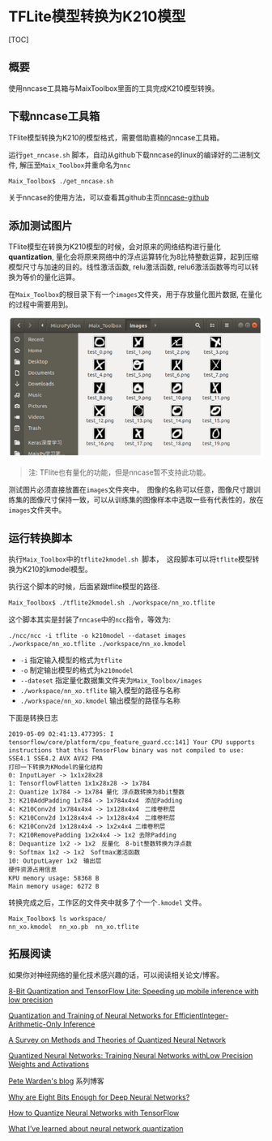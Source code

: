 # TFLite模型转换为K210模型

[TOC]

## 概要

使用nncase工具箱与MaixToolbox里面的工具完成K210模型转换。



## 下载nncase工具箱

TFlite模型转换为K210的模型格式，需要借助嘉楠的nncase工具箱。

运行`get_nncase.sh` 脚本，自动从github下载nncase的linux的编译好的二进制文件, 解压至`Maix_Toolbox`并重命名为`nnc`

```bash
Maix_Toolbox$ ./get_nncase.sh
```

关于nncase的使用方法，可以查看其github主页[nncase-github](https://github.com/kendryte/nncase)

## 添加测试图片

TFlite模型在转换为K210模型的时候，会对原来的网络结构进行量化**quantization**, 量化会将原来网络中的浮点运算转化为8比特整数运算，起到压缩模型尺寸与加速的目的。线性激活函数, relu激活函数, relu6激活函数等均可以转换为等价的量化运算。



在`Maix_Toolbox`的根目录下有一个`images`文件夹，用于存放量化图片数据, 在量化的过程中需要用到。

![image_folder.png](./image/image_folder.png)

> 注: TFlite也有量化的功能，但是nncase暂不支持此功能。

测试图片必须直接放置在`images`文件夹中。　图像的名称可以任意，图像尺寸跟训练集的图像尺寸保持一致，可以从训练集的图像样本中选取一些有代表性的，放在`images`文件夹中。



## 运行转换脚本

执行`Maix_Toolbox`中的`tflite2kmodel.sh `脚本，　这段脚本可以将`tflite`模型转换为K210的kmodel模型。

执行这个脚本的时候，后面紧跟tflite模型的路径.

```bash
Maix_Toolbox$ ./tflite2kmodel.sh ./workspace/nn_xo.tflite 
```

这个脚本其实是封装了`nncase`中的`ncc`指令，等效为:

```
./ncc/ncc -i tflite -o k210model --dataset images ./workspace/nn_xo.tflite ./workspace/nn_xo.kmodel
```

* `-i` 指定输入模型的格式为`tflite`
* `-o` 制定输出模型的格式为`k210model`
* `--dateset` 指定量化数据集文件夹为`Maix_Toolbox/images` 
* `./workspace/nn_xo.tflite` 输入模型的路径与名称
* `./workspace/nn_xo.kmodel` 输出模型的路径与名称



下面是转换日志

```
2019-05-09 02:41:13.477395: I tensorflow/core/platform/cpu_feature_guard.cc:141] Your CPU supports instructions that this TensorFlow binary was not compiled to use: SSE4.1 SSE4.2 AVX AVX2 FMA
打印一下转换为KModel的量化结构
0: InputLayer -> 1x1x28x28
1: TensorflowFlatten 1x1x28x28 -> 1x784
2: Quantize 1x784 -> 1x784 量化 浮点数转换为8bit整数
3: K210AddPadding 1x784 -> 1x784x4x4　添加Padding
4: K210Conv2d 1x784x4x4 -> 1x128x4x4　二维卷积层
5: K210Conv2d 1x128x4x4 -> 1x128x4x4　二维卷积层
6: K210Conv2d 1x128x4x4 -> 1x2x4x4 二维卷积层
7: K210RemovePadding 1x2x4x4 -> 1x2 去除Padding
8: Dequantize 1x2 -> 1x2　反量化　8-bit整数转换为浮点数
9: Softmax 1x2 -> 1x2　Softmax激活函数
10: OutputLayer 1x2　输出层
硬件资源占用信息
KPU memory usage: 58368 B　
Main memory usage: 6272 B

```

转换完成之后，工作区的文件夹中就多了个一个`.kmodel` 文件。

```
Maix_Toolbox$ ls workspace/
nn_xo.kmodel  nn_xo.pb  nn_xo.tflite
```



## 拓展阅读

如果你对神经网络的量化技术感兴趣的话，可以阅读相关论文/博客。

[8-Bit Quantization and TensorFlow Lite: Speeding up mobile inference with low precision](https://heartbeat.fritz.ai/8-bit-quantization-and-tensorflow-lite-speeding-up-mobile-inference-with-low-precision-a882dfcafbbd)



[Quantization and Training of Neural Networks for EfficientInteger-Arithmetic-Only Inference](http://openaccess.thecvf.com/content_cvpr_2018/papers/Jacob_Quantization_and_Training_CVPR_2018_paper.pdf)



[A Survey on Methods and Theories of Quantized Neural Network](https://arxiv.org/pdf/1808.04752.pdf)



[Quantized Neural Networks:  Training Neural Networks withLow Precision Weights and Activations](http://www.jmlr.org/papers/volume18/16-456/16-456.pdf)



[Pete Warden's blog](https://petewarden.com/) 系列博客

[Why are Eight Bits Enough for Deep Neural Networks?](https://petewarden.com/2015/05/23/why-are-eight-bits-enough-for-deep-neural-networks/)



[How to Quantize Neural Networks with TensorFlow](https://petewarden.com/2016/05/03/how-to-quantize-neural-networks-with-tensorflow/)



[What I’ve learned about neural network quantization](https://petewarden.com/2017/06/22/what-ive-learned-about-neural-network-quantization/)



